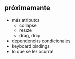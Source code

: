 ## próximamente

* más atributos
    * collapse
    * resize
    * drag, drop
* dependencias condicionales
* keyboard bindings
* lo que se les ocurra!